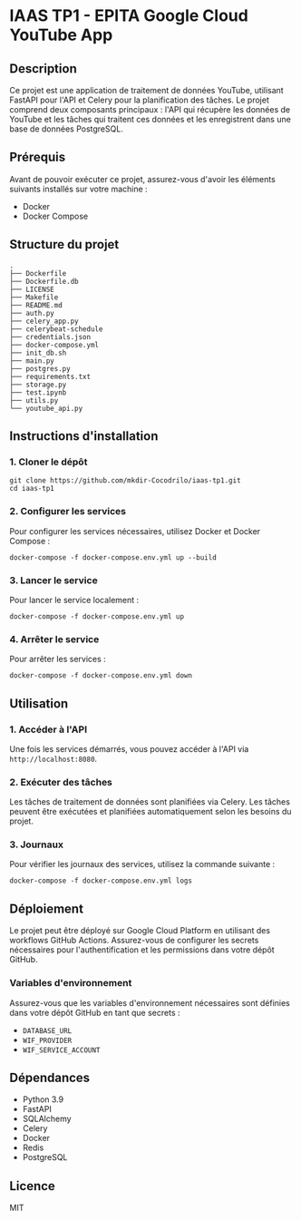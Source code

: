 # IAAS TP1 - EPITA Google Cloud YouTube App

## Description

Ce projet est une application de traitement de données YouTube, utilisant FastAPI pour l'API et Celery pour la planification des tâches. Le projet comprend deux composants principaux : l'API qui récupère les données de YouTube et les tâches qui traitent ces données et les enregistrent dans une base de données PostgreSQL.

## Prérequis

Avant de pouvoir exécuter ce projet, assurez-vous d'avoir les éléments suivants installés sur votre machine :

- Docker
- Docker Compose

## Structure du projet

```
.
├── Dockerfile
├── Dockerfile.db
├── LICENSE
├── Makefile
├── README.md
├── auth.py
├── celery_app.py
├── celerybeat-schedule
├── credentials.json
├── docker-compose.yml
├── init_db.sh
├── main.py
├── postgres.py
├── requirements.txt
├── storage.py
├── test.ipynb
├── utils.py
└── youtube_api.py
```

## Instructions d'installation

### 1. Cloner le dépôt

```
git clone https://github.com/mkdir-Cocodrilo/iaas-tp1.git
cd iaas-tp1
```

### 2. Configurer les services

Pour configurer les services nécessaires, utilisez Docker et Docker Compose :

```
docker-compose -f docker-compose.env.yml up --build
```

### 3. Lancer le service

Pour lancer le service localement :

```
docker-compose -f docker-compose.env.yml up
```

### 4. Arrêter le service

Pour arrêter les services :

```
docker-compose -f docker-compose.env.yml down
```

## Utilisation

### 1. Accéder à l'API

Une fois les services démarrés, vous pouvez accéder à l'API via `http://localhost:8080`.

### 2. Exécuter des tâches

Les tâches de traitement de données sont planifiées via Celery. Les tâches peuvent être exécutées et planifiées automatiquement selon les besoins du projet.

### 3. Journaux

Pour vérifier les journaux des services, utilisez la commande suivante :

```
docker-compose -f docker-compose.env.yml logs
```

## Déploiement

Le projet peut être déployé sur Google Cloud Platform en utilisant des workflows GitHub Actions. Assurez-vous de configurer les secrets nécessaires pour l'authentification et les permissions dans votre dépôt GitHub.

### Variables d'environnement

Assurez-vous que les variables d'environnement nécessaires sont définies dans votre dépôt GitHub en tant que secrets :

- `DATABASE_URL`
- `WIF_PROVIDER`
- `WIF_SERVICE_ACCOUNT`

## Dépendances

- Python 3.9
- FastAPI
- SQLAlchemy
- Celery
- Docker
- Redis
- PostgreSQL

## Licence

MIT
